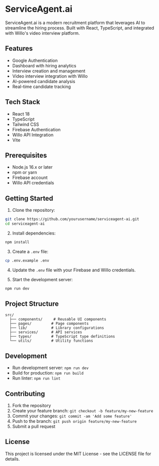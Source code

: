 # ServiceAgent.ai

ServiceAgent.ai is a modern recruitment platform that leverages AI to streamline the hiring process. Built with React, TypeScript, and integrated with Willo's video interview platform.

## Features

- Google Authentication
- Dashboard with hiring analytics
- Interview creation and management
- Video interview integration with Willo
- AI-powered candidate analysis
- Real-time candidate tracking

## Tech Stack

- React 18
- TypeScript
- Tailwind CSS
- Firebase Authentication
- Willo API Integration
- Vite

## Prerequisites

- Node.js 16.x or later
- npm or yarn
- Firebase account
- Willo API credentials

## Getting Started

1. Clone the repository:
```bash
git clone https://github.com/yourusername/serviceagent-ai.git
cd serviceagent-ai
```

2. Install dependencies:
```bash
npm install
```

3. Create a `.env` file:
```bash
cp .env.example .env
```

4. Update the `.env` file with your Firebase and Willo credentials.

5. Start the development server:
```bash
npm run dev
```

## Project Structure

```
src/
  ├── components/     # Reusable UI components
  ├── pages/         # Page components
  ├── lib/           # Library configurations
  ├── services/      # API services
  ├── types/         # TypeScript type definitions
  └── utils/         # Utility functions
```

## Development

- Run development server: `npm run dev`
- Build for production: `npm run build`
- Run linter: `npm run lint`

## Contributing

1. Fork the repository
2. Create your feature branch: `git checkout -b feature/my-new-feature`
3. Commit your changes: `git commit -am 'Add some feature'`
4. Push to the branch: `git push origin feature/my-new-feature`
5. Submit a pull request

## License

This project is licensed under the MIT License - see the LICENSE file for details. 